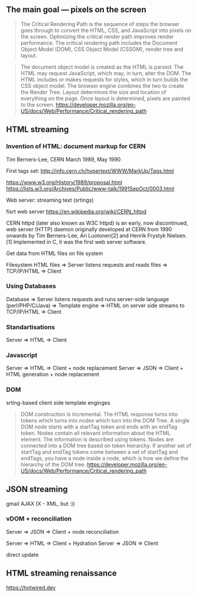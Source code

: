 ## The main goal — pixels on the screen

> The Critical Rendering Path is the sequence of steps the browser goes through to convert the HTML, CSS, and JavaScript into pixels on the screen. Optimizing the critical render path improves render performance. The critical rendering path includes the Document Object Model (DOM), CSS Object Model (CSSOM), render tree and layout.

>  The document object model is created as the HTML is parsed. The HTML may request JavaScript, which may, in turn, alter the DOM. The HTML includes or makes requests for styles, which in turn builds the CSS object model. The browser engine combines the two to create the Render Tree. Layout determines the size and location of everything on the page. Once layout is determined, pixels are painted to the screen.
https://developer.mozilla.org/en-US/docs/Web/Performance/Critical_rendering_path


## HTML streaming

### Invention of HTML: document markup for CERN

Tim Berners-Lee, CERN
March 1989, May 1990

First tags set: http://info.cern.ch/hypertext/WWW/MarkUp/Tags.html

https://www.w3.org/History/1989/proposal.html
https://lists.w3.org/Archives/Public/www-talk/1991SepOct/0003.html

Web server: streaming text (srtings)

fisrt web server https://en.wikipedia.org/wiki/CERN_httpd

CERN httpd (later also known as W3C httpd) is an early, now discontinued, web server (HTTP) daemon originally developed at CERN from 1990 onwards by Tim Berners-Lee, Ari Luotonen[2] and Henrik Frystyk Nielsen.[1] Implemented in C, it was the first web server software.

Get data from HTML files on file system

Filesystem HTML files => Server listens requests and reads files => TCP/IP/HTML => Client

### Using Databases

Database => Server listens requests and runs server-side language (perl/PHP/C/Java) => Template engine => HTML on server side streams to TCP/IP/HTML => Client

### Standartisations

Server => HTML => Client

### Javascript

Server => HTML => Client + node replacement 
Server => JSON => Client + HTML generation + node replacement

### DOM
srting-based client side template enginges

> DOM construction is incremental. The HTML response turns into tokens which turns into nodes which turn into the DOM Tree. A single DOM node starts with a startTag token and ends with an endTag token. Nodes contain all relevant information about the HTML element. The information is described using tokens. Nodes are connected into a DOM tree based on token hierarchy. If another set of startTag and endTag tokens come between a set of startTag and endTags, you have a node inside a node, which is how we define the hierarchy of the DOM tree. https://developer.mozilla.org/en-US/docs/Web/Performance/Critical_rendering_path

## JSON streaming
gmail
AJAX (X - XML, but :))


### vDOM + reconciliation

Server => JSON => Client + node reconciliation 

Server => HTML => Client + Hydration
Server => JSON => Client

direct update


## HTML streaming renaissance
https://hotwired.dev
